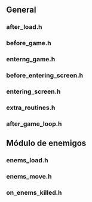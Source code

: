 ## General

### after_load.h

### before_game.h

### enterng_game.h

### before_entering_screen.h

### entering_screen.h

### extra_routines.h

### after_game_loop.h

## Módulo de enemigos

### enems_load.h

### enems_move.h

### on_enems_killed.h
